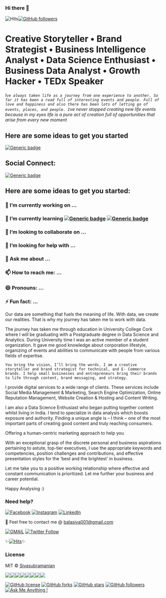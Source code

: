 ### Hi there 👋
![Hits](https://hitcounter.pythonanywhere.com/count/tag.svg?url=https%3A%2F%2Fgithub.com%2Fiamsivab%2Fiamsivab)[![GitHub followers](https://img.shields.io/github/followers/Naereen.svg?style=social&label=Follow&maxAge=2592000)](https://github.com/Naereen?tab=followers)


# Creative Storyteller • Brand Strategist • Business Intelligence Analyst • Data Science Enthusiast • Business Data Analyst • Growth Hacker • TEDx Speaker #

_I`ve always taken life as a journey from one experience to another. So far it has been a road full of interesting events and people. Full of love and happiness and also there has been lots of letting go of events, places, and people. I`ve never stopped creating new life events because in my eyes life is a pure act of creation full of opportunities that arise from every new moment_

## Here are some ideas to get you started

[![Generic badge](https://img.shields.io/badge/Creative-Storyteller-Red.svg?style=for-the-badge)](instagram.com/storieswithsiva)


## Social Connect: 
[![Generic badge](https://img.shields.io/badge/LinkedIn-Connect-blue.svg?style=for-the-badge&logo=linkedin&logoColor=white)](https://www.linkedin.com/in/iamsivab/) 

## Here are some ideas to get you started:

### 🔭 I’m currently working on ...
### 🌱 I’m currently learning [![Generic badge](https://img.shields.io/badge/Artificial-Intelligence-blue.svg?style=for-the-badge)](https://github.com/iamsivab/Data-Science-Resources) [![Generic badge](https://img.shields.io/badge/Growth-Strategies-orange.svg?style=for-the-badge)](https://github.com/iamsivab/Data-Science-Resources)
### 👯 I’m looking to collaborate on ...
### 🤔 I’m looking for help with ...
### 💬 Ask me about ...
### 📫 How to reach me: ...
### 😄 Pronouns: ...
### ⚡ Fun fact: ...

Our data are something that fuels the meaning of life. With data, we create our realities. That is why my journey has taken me to work with data.

The journey has taken me through education in University College Cork where I will be graduating with a Postgraduate degree in Data Science and Analytics. During University time I was an active member of a student organization. It gave me good knowledge about corporation lifestyle, organizing of events and abilities to communicate with people from various fields of expertise.

```` You bring the vision, I’ll bring the words. I am a creative storyteller and brand strategist for technical, and E- Commerce brands. I help small businesses and entrepreneurs bring their brands to life through content, brand messaging, and strategy. ````

I provide digital services to a wide range of clients. These services include Social Media Management & Marketing, Search Engine Optimization, Online Reputation Management, Website Creation & Hosting and Content Writing.

I am also a Data Science Enthusiast who began putting together content whilst living in India. I tend to specialize in data analysis which boosts exposure and authority. Finding a unique angle is – I think – one of the most important parts of creating good content and truly reaching consumers.

Offering a human-centric marketing approach to help you

With an exceptional grasp of the discrete personal and business aspirations pertaining to astute, top-tier executives, I use the appropriate keywords and competencies, position challenges and contributions, and effective presentation styles for the ‘best and the brightest’ in business.

Let me take you to a positive working relationship where effective and constant communication is prioritized. Let me further your business and career potential.

Happy Analysing :) 

### Need help?

[![Facebook](https://img.shields.io/static/v1.svg?label=follow&message=@iamsivab&color=9cf&logo=facebook&style=flat&logoColor=white&colorA=informational)](https://www.facebook.com/iamsivab)  [![Instagram](https://img.shields.io/static/v1.svg?label=follow&message=@iamsivab&color=grey&logo=instagram&style=flat&logoColor=white&colorA=critical)](https://www.instagram.com/iamsivab/) [![LinkedIn](https://img.shields.io/static/v1.svg?label=connect&message=@iamsivab&color=success&logo=linkedin&style=flat&logoColor=white&colorA=blue)](https://www.linkedin.com/in/iamsivab/)

:email: Feel free to contact me @ [balasiva001@gmail.com](https://mail.google.com/mail/)

[![GMAIL](https://img.shields.io/static/v1.svg?label=send&message=balasiva001@gmail.com&color=red&logo=gmail&style=social)](https://www.github.com/iamsivab) [![Twitter Follow](https://img.shields.io/twitter/follow/iamsivab?style=social)](https://twitter.com/iamsivab)


✨[![Hits](https://hits.seeyoufarm.com/api/count/incr/badge.svg?url=https%3A%2F%2Fgithub.com%2Fiamsivab%2Fiamsivab)](https://hits.seeyoufarm.com)✨

### License

MIT &copy; [Sivasubramanian](https://github.com/iamsivab/iamsivab/blob/master/LICENSE)

[![](https://sourcerer.io/fame/iamsivab/iamsivab/iamsivab/images/0)](https://sourcerer.io/fame/iamsivab/iamsivab/iamsivab/links/0)[![](https://sourcerer.io/fame/iamsivab/iamsivab/iamsivab/images/1)](https://sourcerer.io/fame/iamsivab/iamsivab/iamsivab/links/1)[![](https://sourcerer.io/fame/iamsivab/iamsivab/iamsivab/images/2)](https://sourcerer.io/fame/iamsivab/iamsivab/iamsivab/links/2)[![](https://sourcerer.io/fame/iamsivab/iamsivab/iamsivab/images/3)](https://sourcerer.io/fame/iamsivab/iamsivab/iamsivab/links/3)[![](https://sourcerer.io/fame/iamsivab/iamsivab/iamsivab/images/4)](https://sourcerer.io/fame/iamsivab/iamsivab/iamsivab/links/4)[![](https://sourcerer.io/fame/iamsivab/iamsivab/iamsivab/images/5)](https://sourcerer.io/fame/iamsivab/iamsivab/iamsivab/links/5)[![](https://sourcerer.io/fame/iamsivab/iamsivab/iamsivab/images/6)](https://sourcerer.io/fame/iamsivab/iamsivab/iamsivab/links/6)[![](https://sourcerer.io/fame/iamsivab/iamsivab/iamsivab/images/7)](https://sourcerer.io/fame/iamsivab/iamsivab/iamsivab/links/7)


[![GitHub license](https://img.shields.io/github/license/iamsivab/iamsivab.svg?style=social&logo=github)](https://github.com/iamsivab/iamsivab/blob/master/LICENSE) 
[![GitHub forks](https://img.shields.io/github/forks/iamsivab/iamsivab.svg?style=social)](https://github.com/iamsivabiamsivab/network) [![GitHub stars](https://img.shields.io/github/stars/iamsivab/iamsivab.svg?style=social)](https://github.com/iamsivab/iamsivab/stargazers) [![GitHub followers](https://img.shields.io/github/followers/iamsivab.svg?label=Follow&style=social)](https://github.com/iamsivab/)[![Ask Me Anything !](https://img.shields.io/badge/Ask%20me-anything-1abc9c.svg)](https://GitHub.com/iamsivab/ama)

